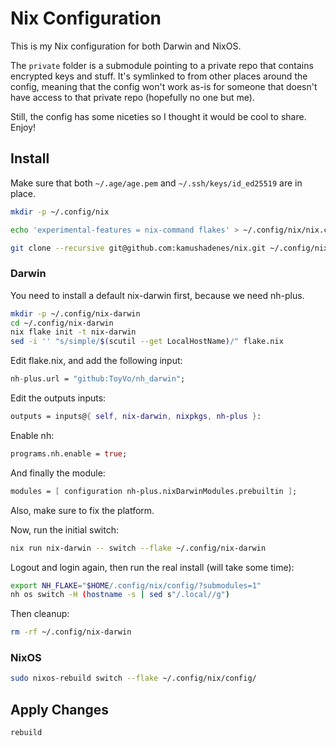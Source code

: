 # Nix Configuration

This is my Nix configuration for both Darwin and NixOS.

The `private` folder is a submodule pointing to a private repo that contains encrypted keys and stuff. It's symlinked to from other places around the config, meaning that the config won't work as-is for someone that doesn't have access to that private repo (hopefully no one but me).

Still, the config has some niceties so I thought it would be cool to share. Enjoy!

## Install

Make sure that both `~/.age/age.pem` and `~/.ssh/keys/id_ed25519` are in place.

```sh
mkdir -p ~/.config/nix

echo 'experimental-features = nix-command flakes' > ~/.config/nix/nix.conf

git clone --recursive git@github.com:kamushadenes/nix.git ~/.config/nix/config/
```

### Darwin

You need to install a default nix-darwin first, because we need nh-plus.

```sh
mkdir -p ~/.config/nix-darwin
cd ~/.config/nix-darwin
nix flake init -t nix-darwin
sed -i '' "s/simple/$(scutil --get LocalHostName)/" flake.nix
```

Edit flake.nix, and add the following input:

```nix
nh-plus.url = "github:ToyVo/nh_darwin";
```

Edit the outputs inputs:

```nix
outputs = inputs@{ self, nix-darwin, nixpkgs, nh-plus }:
```

Enable nh:

```nix
programs.nh.enable = true;
```

And finally the module:

```nix
modules = [ configuration nh-plus.nixDarwinModules.prebuiltin ];
```

Also, make sure to fix the platform.

Now, run the initial switch:

```sh
nix run nix-darwin -- switch --flake ~/.config/nix-darwin
```

Logout and login again, then run the real install (will take some time):

```sh
export NH_FLAKE="$HOME/.config/nix/config/?submodules=1"
nh os switch -H (hostname -s | sed s"/.local//g")
```

Then cleanup:

```sh
rm -rf ~/.config/nix-darwin
```

### NixOS

```sh
sudo nixos-rebuild switch --flake ~/.config/nix/config/
```

## Apply Changes

```sh
rebuild
```
